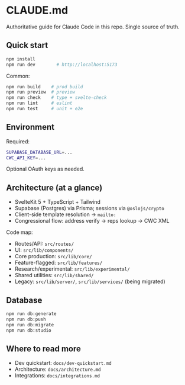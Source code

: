 # CLAUDE.md

Authoritative guide for Claude Code in this repo. Single source of truth.

## Quick start
```bash
npm install
npm run dev        # http://localhost:5173
```

Common:
```bash
npm run build    # prod build
npm run preview  # preview
npm run check    # type + svelte-check
npm run lint     # eslint
npm run test     # unit + e2e
```

## Environment
Required:
```bash
SUPABASE_DATABASE_URL=...
CWC_API_KEY=...
```
Optional OAuth keys as needed.

## Architecture (at a glance)
- SvelteKit 5 + TypeScript + Tailwind
- Supabase (Postgres) via Prisma; sessions via `@oslojs/crypto`
- Client-side template resolution → `mailto:`
- Congressional flow: address verify → reps lookup → CWC XML

Code map:
- Routes/API: `src/routes/`
- UI: `src/lib/components/`
- Core production: `src/lib/core/`
- Feature-flagged: `src/lib/features/`
- Research/experimental: `src/lib/experimental/`
- Shared utilities: `src/lib/shared/`
- Legacy: `src/lib/server/`, `src/lib/services/` (being migrated)

## Database
```bash
npm run db:generate
npm run db:push
npm run db:migrate
npm run db:studio
```

## Where to read more
- Dev quickstart: `docs/dev-quickstart.md`
- Architecture: `docs/architecture.md`
- Integrations: `docs/integrations.md`